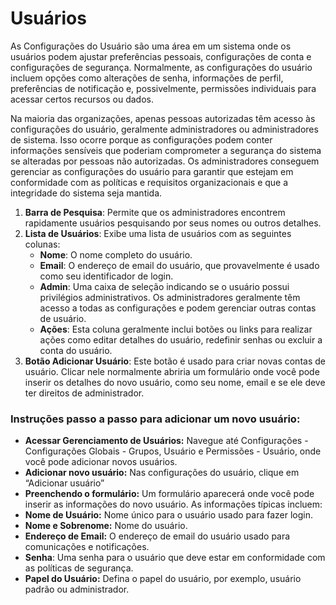 # Usuários

As Configurações do Usuário são uma área em um sistema onde os usuários podem ajustar preferências pessoais, configurações de conta e configurações de segurança. Normalmente, as configurações do usuário incluem opções como alterações de senha, informações de perfil, preferências de notificação e, possivelmente, permissões individuais para acessar certos recursos ou dados.

Na maioria das organizações, apenas pessoas autorizadas têm acesso às configurações do usuário, geralmente administradores ou administradores de sistema. Isso ocorre porque as configurações podem conter informações sensíveis que poderiam comprometer a segurança do sistema se alteradas por pessoas não autorizadas. Os administradores conseguem gerenciar as configurações do usuário para garantir que estejam em conformidade com as políticas e requisitos organizacionais e que a integridade do sistema seja mantida.

1. **Barra de Pesquisa**: Permite que os administradores encontrem rapidamente usuários pesquisando por seus nomes ou outros detalhes.
2. **Lista de Usuários**: Exibe uma lista de usuários com as seguintes colunas:
   * **Nome**: O nome completo do usuário.
   * **Email**: O endereço de email do usuário, que provavelmente é usado como seu identificador de login.
   * **Admin**: Uma caixa de seleção indicando se o usuário possui privilégios administrativos. Os administradores geralmente têm acesso a todas as configurações e podem gerenciar outras contas de usuário.
   * **Ações**: Esta coluna geralmente inclui botões ou links para realizar ações como editar detalhes do usuário, redefinir senhas ou excluir a conta do usuário.
3. **Botão Adicionar Usuário**: Este botão é usado para criar novas contas de usuário. Clicar nele normalmente abriria um formulário onde você pode inserir os detalhes do novo usuário, como seu nome, email e se ele deve ter direitos de administrador.

### Instruções passo a passo para adicionar um novo usuário:

* **Acessar Gerenciamento de Usuários:** Navegue até Configurações - Configurações Globais - Grupos, Usuário e Permissões - Usuário, onde você pode adicionar novos usuários.
* **Adicionar novo usuário:** Nas configurações do usuário, clique em “Adicionar usuário”
* **Preenchendo o formulário:** Um formulário aparecerá onde você pode inserir as informações do novo usuário. As informações típicas incluem:
* **Nome de Usuário:** Nome único para o usuário usado para fazer login.
* **Nome e Sobrenome:** Nome do usuário.
* **Endereço de Email:** O endereço de email do usuário usado para comunicações e notificações.
* **Senha**: Uma senha para o usuário que deve estar em conformidade com as políticas de segurança.
* **Papel do Usuário:** Defina o papel do usuário, por exemplo, usuário padrão ou administrador.
